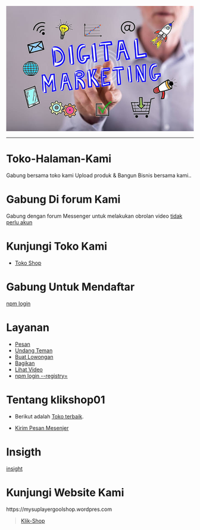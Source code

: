 ![img](https://github.com/Buat-Halaman-Bisnis-Kamu/Toko-Halaman-Kami/blob/master/Image/images.jpeg)

----

# Toko-Halaman-Kami
Gabung bersama toko kami Upload produk &amp; Bangun Bisnis bersama kami..

# Gabung Di forum Kami

Gabung dengan forum Messenger untuk melakukan obrolan video
[tidak perlu akun](https://npm.pkg.github.com/msngr.com/3XDDyHuhZ3_ZgIbQ?funnel_session_id=_ab128ee6-7931-476d-9c8f-c6f4cf119473)

# Kunjungi Toko Kami

- [ Toko Shop ](https://business.facebook.com/klikshop01/shop/?rt=19)

# Gabung Untuk Mendaftar
[npm login](https://npm.pkg.github.com/)

# Layanan

- [Pesan](https://npm.pkg.github.com/m.me/tikakripik.tikakripik)
- [Undang Teman](https://npm.pkg.github.com/send_page_invite/?pageid=113984427014056)
- [Buat Lowongan](https://npm.pkg.github.com/job_opening/composer/?page_id=113984427014056&source=page_more_menu&ref=bookmarks)
- [Bagikan](https://npm.pkg.github.com/sharer.php?sid=113984427014056&referrer=pages_feed&ref=bookmarks)
- [Lihat Video](http://npm.pkg.github.com/story.php?story_fbid=155486129530552&id=113984427014056&scmts=scwspsdd&extid=L4KSMYVC4qHujUH0)
- [npm login --registry=](https://npm.pkg.github.com/m.me/tikakripik.tikakripik)
# Tentang klikshop01

- <p>Berikut adalah <a href="https://facebook.Com/klikshop01/" title="Halaman terbaik" target="_blank">Toko terbaik</a>.</p>

- [Kirim Pesan Mesenjer](https://m.me/tikakripik.tikakripik/)


# Insigth

[insight](https://github.com/Buat-Halaman-Bisnis-Kamu/Toko-Halaman-Kami/blob/master/Facebook%20Insights%20Data%20Export%20-%20Agen%20Shop%20Online%20-%202020-07-29.csv)

<div>
<div class="fb-customerchat"
 page_id="<113984427014056>">
</div>
<div>
<h1>Kunjungi Website Kami</h1>
<div>
https://mysuplayergoolshop.wordpres.com
</div>

<div class="fb-page" data-href="https://www.facebook.com/klikshop01" data-tabs="timeline" data-width="120" data-height="60" data-small-header="false" data-adapt-container-width="true" data-hide-cover="false" data-show-facepile="true"><blockquote cite="https://www.facebook.com/klikshop01" class="fb-xfbml-parse-ignore"><a href="https://www.facebook.com/klikshop01">Klik-Shop</a></blockquote></div>
